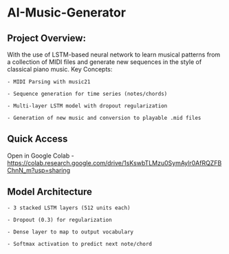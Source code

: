 # AI-Music-Generator

## Project Overview:
With the use of  LSTM-based neural network to learn musical patterns from a collection of MIDI files and generate new sequences in the style of classical piano music.
Key Concepts:

    - MIDI Parsing with music21

    - Sequence generation for time series (notes/chords)

    - Multi-layer LSTM model with dropout regularization

    - Generation of new music and conversion to playable .mid files

## Quick Access
Open in Google Colab - https://colab.research.google.com/drive/1sKswbTLMzu0SymAylr0AfRQZFBChnN_m?usp=sharing

## Model Architecture

    - 3 stacked LSTM layers (512 units each)

    - Dropout (0.3) for regularization

    - Dense layer to map to output vocabulary

    - Softmax activation to predict next note/chord


